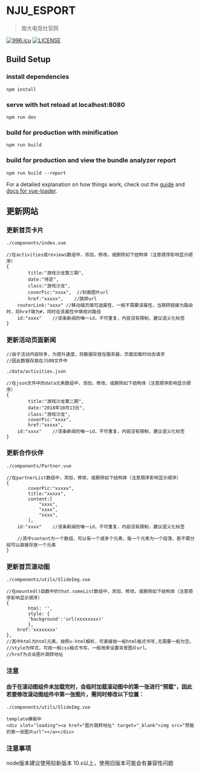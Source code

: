# NJU_ESPORT

> 南大电竞社官网

[![996.icu](https://img.shields.io/badge/link-996.icu-red.svg)](https://996.icu)
[![LICENSE](https://img.shields.io/badge/license-Anti%20996-blue.svg)](https://github.com/996icu/996.ICU/blob/master/LICENSE)

## Build Setup


### install dependencies
```
npm install
```
### serve with hot reload at localhost:8080
```
npm run dev
```
### build for production with minification
```
npm run build
```
### build for production and view the bundle analyzer report
```
npm run build --report
```

For a detailed explanation on how things work, check out the [guide](http://vuejs-templates.github.io/webpack/) and [docs for vue-loader](http://vuejs.github.io/vue-loader).

## 更新网站


### 更新首页卡片
```
./components/index.vue

//在activities或reviews数组中，添加，修改，或删除如下结构体（注意顺序影响显示顺序）
{
      	title:"游戏沙龙第三期",
      	date:"待定",
      	class:"游戏沙龙",
      	coverPic:"xxxx",  //封面图片url
      	href:"xxxxx",    //跳转url
	routerLink:"xxxx" //移动端页面可选属性，一般不需要该属性，当跳转链接为路由时，将href填为#，同时在该属性中填相对路径
	id:"xxxx"    //该条新闻的唯一id，不可重复，内容没有限制，建议语义化标签
}
```
### 更新活动页面新闻
```
//由于活动内容较多，为提升速度，将数据存放在服务器，页面加载时动态请求
//因此数据存放在JSON文件中

./data/activities.json

//在json文件中的data元素数组中，添加，修改，或删除如下结构体（注意顺序影响显示顺序）
{
      	title:"游戏沙龙第二期",
      	date:"2018年10月13日",
      	class:"游戏沙龙",
      	coverPic:"xxxx",
      	href:"xxxxx",
	id:"xxxx"    //该条新闻的唯一id，不可重复，内容没有限制，建议语义化标签
}
```
### 更新合作伙伴
```
./components/Partner.vue

//在partnerList数组中，添加，修改，或删除如下结构体（注意顺序影响显示顺序）
{
        coverPic:"xxxxx",
        title:"xxxxx",
        content:[
            "xxxx",
            "xxxx",
            "xxxx",
        ],
	id:"xxxx"    //该条新闻的唯一id，不可重复，内容没有限制，建议语义化标签
        
	//其中content为一个数组，可以有一个或多个元素，每一个元素为一个段落，若不需分段可以直接存放一个元素
}
```
### 更新首页滚动图
```
./components/utils/SlideImg.vue

//在mounted()函数中的that.someList数组中，添加，修改，或删除如下结构体（注意顺序影响显示顺序）
{
        html: '',
        style: {
		'background':'url(xxxxxxxx)'
        },
	href:'xxxxxxxx'
}, 
//其中html为html元素，按照v-html解析，可直接按一般html格式书写,无需要一般为空。
//style为样式，可按一般css格式书写，一般用来设置背景图片url。
//href为点击图片跳转地址
```
### 注意
#### 由于在滚动图组件未加载完时，会临时加载滚动图中的第一张进行“预载”，因此若要修改滚动图组件中第一张图片，需同时修改以下位置：
```
./components/utils/SlideImg.vue

template模板中
<div slot="loading"><a href="图片跳转地址" target="_blank">img src="预载的第一张图片url"></a></div>
```
### 注意事项
node版本建议使用较新版本 10.x以上，使用旧版本可能会有兼容性问题
